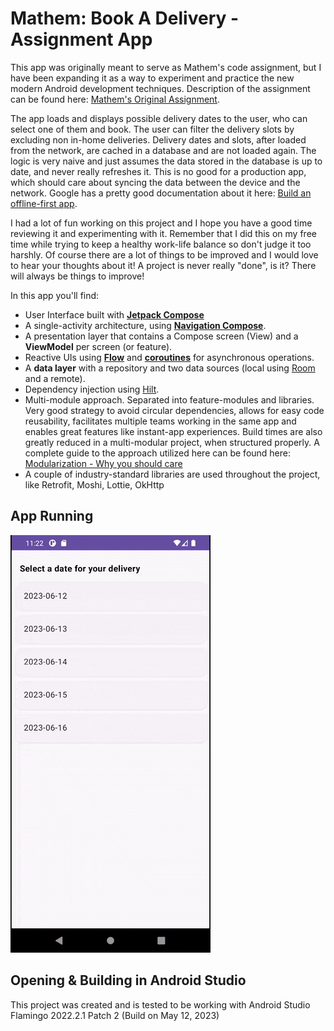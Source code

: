 # Mathem: Book A Delivery - Assignment App

This app was originally meant to serve as Mathem's code assignment, but I have been expanding it as a way to experiment and practice the new modern Android development techniques. Description of the assignment can be found here: [Mathem's Original Assignment](https://github.com/FelipeRRM/mathem/blob/aaed92e5dd7474ff78fce70d7e2ee6ea25235b95/specs.pdf).

The app loads and displays possible delivery dates to the user, who can select one of them and book. The user can filter the delivery slots by excluding non in-home deliveries. Delivery dates and slots, after loaded from the network, are cached in a database and are not loaded again. The logic is very naive and just assumes the data stored in the database is up to date, and never really refreshes it. This is no good for a production app, which should care about syncing the data between the device and the network. Google has a pretty good documentation about it here: [Build an offline-first app](https://developer.android.com/topic/architecture/data-layer/offline-first).

I had a lot of fun working on this project and I hope you have a good time reviewing it and experimenting with it. Remember that I did this on my free time while trying to keep a healthy work-life balance so don't judge it too harshly. Of course there are a lot of things to be improved and I would love to hear your thoughts about it! A project is never really "done", is it? There will always be things to improve!

In this app you'll find:
*   User Interface built with **[Jetpack Compose](https://developer.android.com/jetpack/compose)** 
*   A single-activity architecture, using **[Navigation Compose](https://developer.android.com/jetpack/compose/navigation)**.
*   A presentation layer that contains a Compose screen (View) and a **ViewModel** per screen (or feature).
*   Reactive UIs using **[Flow](https://developer.android.com/kotlin/flow)** and **[coroutines](https://kotlinlang.org/docs/coroutines-overview.html)** for asynchronous operations.
*   A **data layer** with a repository and two data sources (local using [Room](https://developer.android.com/training/data-storage/room) and a remote).
*   Dependency injection using [Hilt](https://developer.android.com/training/dependency-injection/hilt-android).
*   Multi-module approach. Separated into feature-modules and libraries. Very good strategy to avoid circular dependencies, allows for easy code reusability, facilitates multiple teams working in the same app and enables great features like instant-app experiences. Build times are also greatly reduced in a multi-modular project, when structured properly. A complete guide to the approach utilized here can be found here: [Modularization - Why you should care](https://jeroenmols.com/blog/2019/03/06/modularizationwhy/) 
*   A couple of industry-standard libraries are used throughout the project, like Retrofit, Moshi, Lottie, OkHttp

## App Running

![](https://github.com/FelipeRRM/mathem/blob/9426d0ffbe4913397fbfbd1a26ec08f498be35dd/mathem.gif?raw=true)

## Opening & Building in Android Studio

This project was created and is tested to be working with Android Studio Flamingo 2022.2.1 Patch 2 (Build on May 12, 2023)
